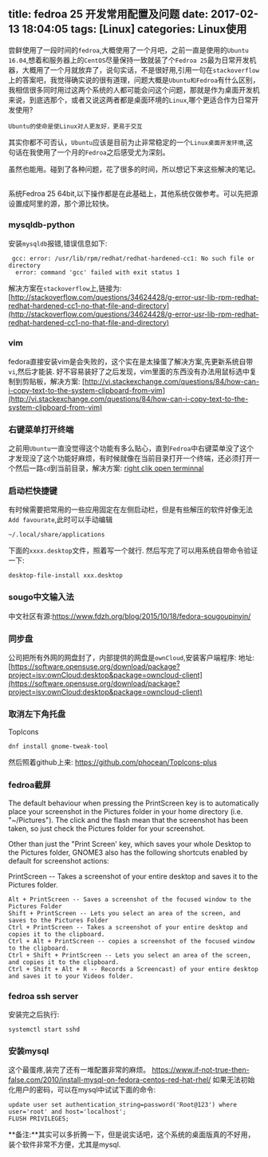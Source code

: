 title: fedroa 25 开发常用配置及问题
date: 2017-02-13 18:04:05
tags: [Linux]
categories: Linux使用
---
尝鲜使用了一段时间的`fedroa`,大概使用了一个月吧，之前一直是使用的`Ubuntu 16.04`,想着和服务器上的`CentOS`尽量保持一致就装了个`Fedroa 25`最为日常开发机器，大概用了一个月就放弃了，说句实话，不是很好用,引用一句在`stackoverflow`上的答案吧，我觉得确实说的很有道理，问题大概是`Ubuntu和Fedroa`有什么区别，我相信很多同时用过这两个系统的人都可能会问这个问题，那就是作为桌面开发机来说，到底选那个，或者又说这两者都是桌面环境的`Linux`,哪个更适合作为日常开发使用?
```
Ubuntu的使命是使Linux对人更友好，更易于交互
```
其实你都不可否认，`Ubuntu`应该是目前为止非常稳定的一个`Linux桌面开发环境`,这句话在我使用了一个月的`Fedroa`之后感受尤为深刻。

虽然也能用。碰到了各种问题，花了很多的时间，所以想记下来这些解决的笔记。

##
系统Fedroa 25 64bit,以下操作都是在此基础上，其他系统仅做参考。可以先把源设置成阿里的源，那个源比较快。

### mysqldb-python

安装`mysqldb`报错,错误信息如下:
```
 gcc: error: /usr/lib/rpm/redhat/redhat-hardened-cc1: No such file or directory
  error: command 'gcc' failed with exit status 1
```

解决方案在`stackoverflow`上,链接为:
[http://stackoverflow.com/questions/34624428/g-error-usr-lib-rpm-redhat-redhat-hardened-cc1-no-that-file-and-directory](http://stackoverflow.com/questions/34624428/g-error-usr-lib-rpm-redhat-redhat-hardened-cc1-no-that-file-and-directory)

### vim

fedora直接安装vim是会失败的，这个实在是太操蛋了解决方案,先更新系统自带`vi`,然后才能装.
好不容易装好了之后发现，vim里面的东西没有办法用鼠标选中复制到剪贴板，解决方案:
[http://vi.stackexchange.com/questions/84/how-can-i-copy-text-to-the-system-clipboard-from-vim](http://vi.stackexchange.com/questions/84/how-can-i-copy-text-to-the-system-clipboard-from-vim)

### 右键菜单打开终端

之前用`Ubuntu`一直没觉得这个功能有多么贴心，直到`Fedroa`中右键菜单没了这个才发现没了这个功能好麻烦，有时候就像在当前目录打开一个终端，还必须打开一个然后一路`cd`到当前目录，解决方案:
[right clik open terminnal](https://www.if-not-true-then-false.com/2011/nautilus-open-in-terminal-on-fedora-centos-red-hat-rhel/)

### 启动栏快捷键

有时候需要把常用的一些应用固定在左侧启动栏，但是有些解压的软件好像无法`Add favourate`,此时可以手动编辑
```
~/.local/share/applications
```
下面的`xxxx.desktop`文件，照着写一个就行.
然后写完了可以用系统自带命令验证一下:
```
desktop-file-install xxx.desktop
```

### sougo中文输入法

中文社区有源:https://www.fdzh.org/blog/2015/10/18/fedora-sougoupinyin/

### 同步盘

公司把所有外网的网盘封了，内部提供的网盘是`ownCloud`,安装客户端程序:
地址:[https://software.opensuse.org/download/package?project=isv:ownCloud:desktop&package=owncloud-client](https://software.opensuse.org/download/package?project=isv:ownCloud:desktop&package=owncloud-client)

### 取消左下角托盘

TopIcons
```
dnf install gnome-tweak-tool
```
然后照着github上来:
https://github.com/phocean/TopIcons-plus

### fedroa截屏

The default behaviour when pressing the PrintScreen key is to automatically place your screenshot in the Pictures folder in your home directory (i.e. "~/Pictures"). The click and the flash mean that the screenshot has been taken, so just check the Pictures folder for your screenshot.

Other than just the "Print Screen' key, which saves your whole Desktop to the Pictures folder, GNOME3 also has the following shortcuts enabled by default for screenshot actions:

PrintScreen -- Takes a screenshot of your entire desktop and saves it to the Pictures folder.
```
Alt + PrintScreen -- Saves a screenshot of the focused window to the Pictures Folder
Shift + PrintScreen -- Lets you select an area of the screen, and saves to the Pictures Folder
Ctrl + PrintScreen -- Takes a screenshot of your entire desktop and copies it to the clipboard.
Ctrl + Alt + PrintScreen -- copies a screenshot of the focused window to the clipboard.
Ctrl + Shift + PrintScreen -- Lets you select an area of the screen, and copies it to the clipboard.
Ctrl + Shift + Alt + R -- Records a Screencast) of your entire desktop and saves it to your Videos folder.
```

### fedroa ssh server
安装完之后执行:
```
systemctl start sshd
```

### 安装mysql
这个最蛋疼,装完了还有一堆配置非常的麻烦。
https://www.if-not-true-then-false.com/2010/install-mysql-on-fedora-centos-red-hat-rhel/
如果无法初始化用户的密码，可以在mysql中试试下面的命令:
```
update user set authentication_string=password('Root@123') where user='root' and host='localhost';
FLUSH PRIVILEGES;
```

**备注:**其实可以多折腾一下，但是说实话吧，这个系统的桌面版真的不好用，装个软件非常不方便，尤其是mysql.
